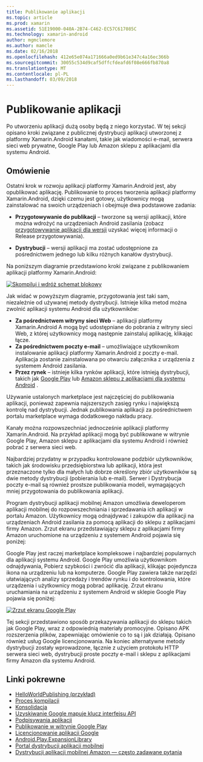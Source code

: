 ```yaml
---
title: Publikowanie aplikacji
ms.topic: article
ms.prod: xamarin
ms.assetid: 51E19000-040A-2B74-C462-EC57C617085C
ms.technology: xamarin-android
author: mgmclemore
ms.author: mamcle
ms.date: 02/16/2018
ms.openlocfilehash: 412e65e074a171666a0ed9b61e347c4a16ec366b
ms.sourcegitcommit: 30055c534d9caf5dffcfdeafd6f08e666fb870a8
ms.translationtype: MT
ms.contentlocale: pl-PL
ms.lasthandoff: 03/09/2018
---
```

# <a name="publishing-an-application"></a>Publikowanie aplikacji

Po utworzeniu aplikacji dużą osoby będą z niego korzystać. W tej sekcji opisano kroki związane z publicznej dystrybucji aplikacji utworzonej z platformy Xamarin.Android kanałami, takie jak wiadomości e-mail, serwera sieci web prywatne, Google Play lub Amazon sklepu z aplikacjami dla systemu Android.


## <a name="overview"></a>Omówienie

Ostatni krok w rozwoju aplikacji platformy Xamarin.Android jest, aby opublikować aplikację. Publikowanie to proces tworzenia aplikacji platformy Xamarin.Android, dzięki czemu jest gotowy, użytkownicy mogą zainstalować na swoich urządzeniach i obejmuje dwa podstawowe zadania:

-   **Przygotowywanie do publikacji** &ndash; tworzone są wersji aplikacji, które można wdrożyć na urządzeniach Android zasilania (zobacz [przygotowywanie aplikacji dla wersji](~/android/deploy-test/release-prep/index.md) uzyskać więcej informacji o Release przygotowywania).

-   **Dystrybucji** &ndash; wersji aplikacji ma zostać udostępnione za pośrednictwem jednego lub kilku różnych kanałów dystrybucji.

Na poniższym diagramie przedstawiono kroki związane z publikowaniem aplikacji platformy Xamarin.Android:

[![Skompiluj i wdróż schemat blokowy](images/build-and-deploy-steps.png)](images/build-and-deploy-steps.png#lightbox)

Jak widać w powyższym diagramie, przygotowania jest taki sam, niezależnie od używanej metody dystrybucji. Istnieje kilka metod można zwolnić aplikacji systemu Android dla użytkowników:

-   **Za pośrednictwem witryny sieci Web** &ndash; aplikacji platformy Xamarin.Android A mogą być udostępniane do pobrania z witryny sieci Web, z której użytkownicy mogą następnie zainstaluj aplikację, klikając łącze.
-   **Za pośrednictwem poczty e-mail** &ndash; umożliwiające użytkownikom instalowanie aplikacji platformy Xamarin.Android z poczty e-mail. Aplikacja zostanie zainstalowana po otwarciu załącznika z urządzenia z systemem Android zasilania.
-   **Przez rynek** &ndash; istnieje kilka rynków aplikacji, które istnieją dystrybucji, takich jak [Google Play](http://play.google.com/) lub [Amazon sklepu z aplikacjami dla systemu Android](http://www.amazon.com/mobile-apps/b?ie=UTF8&node=2350149011) .


Używanie ustalonych marketplace jest najczęściej do publikowania aplikacji, ponieważ zapewnia najszerszych zasięg rynku i największą kontrolę nad dystrybucji. Jednak publikowania aplikacji za pośrednictwem portalu marketplace wymaga dodatkowego nakładu pracy.

Kanały można rozpowszechniać jednocześnie aplikacji platformy Xamarin.Android. Na przykład aplikacji mogą być publikowane w witrynie Google Play, Amazon sklepu z aplikacjami dla systemu Android i również pobrać z serwera sieci web.

Najbardziej przydatny w przypadku kontrolowane podzbiór użytkowników, takich jak środowisku przedsiębiorstwa lub aplikacji, która jest przeznaczone tylko dla małych lub dobrze określony zbiór użytkowników są dwie metody dystrybucji (pobierania lub e-mail).
Serwer i Dystrybucja poczty e-mail są również prostsze publikowania modeli, wymagających mniej przygotowania do publikowania aplikacji.

Program dystrybucji aplikacji mobilnej Amazon umożliwia deweloperom aplikacji mobilnej do rozpowszechniania i sprzedawania ich aplikacji w portalu Amazon. Użytkownicy mogą odnajdywać i zakupów dla aplikacji na urządzeniach Android zasilania za pomocą aplikacji do sklepu z aplikacjami firmy Amazon. Zrzut ekranu przedstawiający sklepu z aplikacjami firmy Amazon uruchomione na urządzeniu z systemem Android pojawia się poniżej:

Google Play jest raczej marketplace kompleksowe i najbardziej popularnych dla aplikacji systemu Android. Google Play umożliwia użytkownikom odnajdywania, Pobierz szybkości i zwrócić dla aplikacji, klikając pojedyncza ikona na urządzeniu lub na komputerze. Google Play zawiera także narzędzi ułatwiających analizy sprzedaży i trendów rynku i do kontrolowania, które urządzenia i użytkownicy mogą pobrać aplikację. Zrzut ekranu uruchamiania na urządzeniu z systemem Android w sklepie Google Play pojawia się poniżej:

[![Zrzut ekranu Google Play](images/google-play-app.png)](images/google-play-app.png#lightbox)

Tej sekcji przedstawiono sposób przekazywania aplikacji do sklepu takich jak Google Play, wraz z odpowiednią materiały promocyjne. Opisano APK rozszerzenia plików, zapewniając omówienie co to są i jak działają. Opisano również usług Google licencjonowania. Na koniec alternatywne metody dystrybucji zostały wprowadzone, łącznie z użyciem protokołu HTTP serwera sieci web, dystrybucji proste poczty e-mail i sklepu z aplikacjami firmy Amazon dla systemu Android.


## <a name="related-links"></a>Linki pokrewne

- [HelloWorldPublishing (przykład)](https://developer.xamarin.com/samples/monodroid/HelloWorldPublishing/)
- [Proces kompilacji](~/android/deploy-test/building-apps/build-process.md)
- [Konsolidacja](~/android/deploy-test/linker.md)
- [Uzyskiwanie Google mapuje klucz interfejsu API](~/android/platform/maps-and-location/maps/obtaining-a-google-maps-api-key.md)
- [Podpisywania aplikacji](https://source.android.com/security/apksigning/)
- [Publikowanie w witrynie Google Play](http://developer.android.com/distribute/googleplay/publish/index.html)
- [Licencjonowanie aplikacji Google](http://developer.android.com/guide/google/play/licensing/index.html)
- [Android.Play.ExpansionLibrary](https://github.com/mattleibow/Android.Play.ExpansionLibrary)
- [Portal dystrybucji aplikacji mobilnej](https://developer.amazon.com/welcome.html)
- [Dystrybucji aplikacji mobilnej Amazon — często zadawane pytania](https://developer.amazon.com/help/faq.html)
